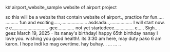 k# airport_website_sample
website of airport project

so this will be a website that contain website of airport., practice for fun.....
..........
fun and exciting.....,....................
asdsada..,.................
I will start now. e e..,.........................
gee.............
not yet startedeee...............
e.....
Sigh..
.
geez
March 19, 2025 - Its nanay's birthday! happy 65th birthday nanay I love you. wishing you good health!. its 3:30 am here, may duty pako 6 am karon. I hope indi ko mag overtime. hay buhay. . ...
...
..
